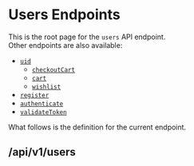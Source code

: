 # Users Endpoints
This is the root page for the `users` API endpoint. <br />Other endpoints are also available:
- [`uid`](UserUID.md)
  - [`checkoutCart`](CheckoutCart.md)
  - [`cart`](UserCart.md)
  - [`wishlist`](UserWishlist.md)
- [`register`](UsersRegister.md)
- [`authenticate`](UserAuthenticate.md)
- [`validateToken`](UserValidateToken.md)


What follows is the definition for the current endpoint.

## /api/v1/users

<api-endpoint openapi-path="../../../../cat-php-api_openapi.json" method="GET" endpoint="/api/v1/users"/>

